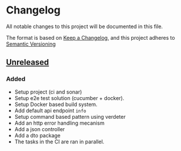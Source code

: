# Changelog

All notable changes to this project will be documented in this file.

The format is based on [Keep a Changelog](https://keepachangelog.com/en/1.0.0/),
and this project adheres to [Semantic Versioning](https://semver.org/spec/v2.0.0.html)

## [Unreleased]

### Added

- Setup project (ci and sonar)
- Setup e2e test solution (cucumber + docker).
- Setup Docker based build system.
- Add default api endpoint `info`
- Setup command based pattern using verdeter
- Add an http error handling mecanism
- Add a json controller
- Add a dto package
- The tasks in the CI are ran in parallel.

[unreleased]: https://github.com/ditrit/badaas/blob/main/changelog.md#unreleased